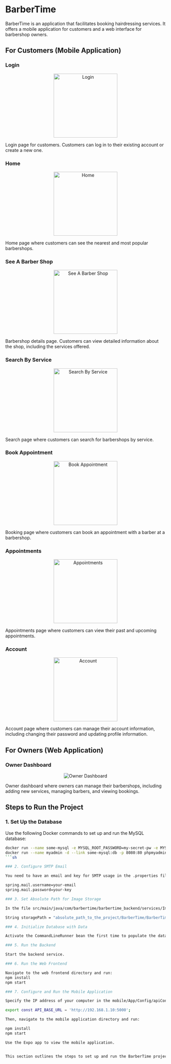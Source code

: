 # BarberTime

BarberTime is an application that facilitates booking hairdressing services. It offers a mobile application for customers and a web interface for barbershop owners.

## For Customers (Mobile Application)

### Login
<p align="center">
    <img src="./images/login.jpg" alt="Login" width="200px">
</p>
Login page for customers. Customers can log in to their existing account or create a new one.

### Home
<p align="center">
    <img src="./images/home.jpg" alt="Home" width="200px">
</p>
Home page where customers can see the nearest and most popular barbershops.

### See A Barber Shop
<p align="center">
    <img src="./images/seeABarberShop.jpg" alt="See A Barber Shop" width="200px">
</p>
Barbershop details page. Customers can view detailed information about the shop, including the services offered.

### Search By Service
<p align="center">
    <img src="./images/searchByService.jpg" alt="Search By Service" width="200px">
</p>
Search page where customers can search for barbershops by service.

### Book Appointment
<p align="center">
    <img src="./images/bookAppointment.jpg" alt="Book Appointment" width="200px">
</p>
Booking page where customers can book an appointment with a barber at a barbershop.

### Appointments
<p align="center">
    <img src="./images/appointments.jpg" alt="Appointments" width="200px">
</p>
Appointments page where customers can view their past and upcoming appointments.

### Account
<p align="center">
    <img src="./images/account.jpg" alt="Account" width="200px">
</p>
Account page where customers can manage their account information, including changing their password and updating profile information.

## For Owners (Web Application)

### Owner Dashboard
<p align="center">
    <img src="./images/ownerDashboard.png" alt="Owner Dashboard">
</p>
Owner dashboard where owners can manage their barbershops, including adding new services, managing barbers, and viewing bookings.


## Steps to Run the Project

### 1. Set Up the Database

Use the following Docker commands to set up and run the MySQL database:

```sh
docker run --name some-mysql -e MYSQL_ROOT_PASSWORD=my-secret-pw -e MYSQL_DATABASE=barber_time -e MYSQL_USER=test -e MYSQL_PASSWORD=test -p 3306:3306 -d mysql:latest
docker run --name myadmin -d --link some-mysql:db -p 8080:80 phpmyadmin/phpmyadmin
```sh

### 2. Configure SMTP Email

You need to have an email and key for SMTP usage in the .properties file:

spring.mail.username=your-email
spring.mail.password=your-key

### 3. Set Absolute Path for Image Storage

In the file src/main/java/com/barbertime/barbertime_backend/services/ImagesServiceImpl.java, set the absolute path to your resources/static/images/ directory in the uploadImageToStorage function:

String storagePath = "absolute_path_to_the_project/BarberTime/BarberTime_Backend/src/main/resources/static/images/";

### 4. Initialize Database with Data

Activate the CommandLineRunner bean the first time to populate the database with data in src/main/java/com/barbertime/barbertime_backend/BarberTimeBackendApplication.java.

### 5. Run the Backend

Start the backend service.

### 6. Run the Web Frontend

Navigate to the web frontend directory and run:
npm install
npm start

### 7. Configure and Run the Mobile Application

Specify the IP address of your computer in the mobile/App/Config/apiConfig.js file:

export const API_BASE_URL = 'http://192.168.1.10:5000';

Then, navigate to the mobile application directory and run:

npm install
npm start

Use the Expo app to view the mobile application.


This section outlines the steps to set up and run the BarberTime project, ensuring clarity and ease of understanding for any developer or user.

